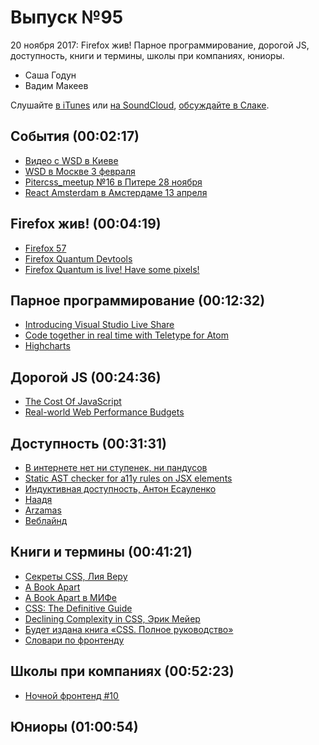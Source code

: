 # Выпуск №95

20 ноября 2017: Firefox жив! Парное программирование, дорогой JS, доступность, книги и термины, школы при компаниях, юниоры.

- Саша Годун
- Вадим Макеев

Слушайте [в iTunes](https://itunes.apple.com/ru/podcast/veb-standarty/id1080500016) или [на SoundCloud](https://soundcloud.com/web-standards/episode-95), [обсуждайте в Слаке](http://slack.web-standards.ru/).

## События (00:02:17)

- [Видео с WSD в Киеве](https://www.youtube.com/playlist?list=PLMBnwIwFEFHcr7Ar9b6B29J-fXXOMZlOW)
- [WSD в Москве 3 февраля](https://wsd.events/2018/02/03/)
- [Pitercss_meetup №16 в Питере 28 ноября](https://pitercss.timepad.ru/event/613060/)
- [React Amsterdam в Амстердаме 13 апреля](https://react.amsterdam/)

## Firefox жив! (00:04:19)

- [Firefox 57](http://tanalin.com/blog/2017/11/firefox-57/)
- [Firefox Quantum Devtools](http://hacks.mozilla.org/2017/09/developer-edition-devtools-update-now-with-photon-ui/)
- [Firefox Quantum is live! Have some pixels!](https://twitter.com/mart3ll/status/930435671143088128)

## Парное программирование (00:12:32)

- [Introducing Visual Studio Live Share](https://code.visualstudio.com/blogs/2017/11/15/live-share)
- [Code together in real time with Teletype for Atom](https://blog.atom.io/2017/11/15/code-together-in-real-time-with-teletype-for-atom.html)
- [Highcharts](https://www.highcharts.com/)

## Дорогой JS (00:24:36)

- [The Cost Of JavaScript](https://medium.com/p/84009f51e99e)
- [Real-world Web Performance Budgets](https://infrequently.org/2017/10/can-you-afford-it-real-world-web-performance-budgets/)

## Доступность (00:31:31)

- [В интернете нет ни ступенек, ни пандусов](http://www.the-village.ru/village/business/opyt/257012-accessibility-yandex)
- [Static AST checker for a11y rules on JSX elements](https://github.com/evcohen/eslint-plugin-jsx-a11y)
- [Индуктивная доступность, Антон Есауленко](https://youtu.be/6RwBzVioy-o)
- [Наадя](https://soundcloud.com/naadiamusic)
- [Arzamas](http://arzamas.academy/)
- [Веблайнд](http://weblind.ru/)

## Книги и термины (00:41:21)

- [Секреты CSS, Лия Веру](https://www.piter.com/collection/all/product/sekrety-css-idealnye-resheniya-ezhednevnyh-zadach)
- [A Book Apart](https://abookapart.com/)
- [A Book Apart в МИФе](https://www.mann-ivanov-ferber.ru/tag/category-book-apart/)
- [CSS: The Definitive Guide](http://shop.oreilly.com/product/0636920012726.do)
- [Declining Complexity in CSS, Эрик Мейер](http://meyerweb.com/eric/thoughts/2017/11/14/declining-complexity-in-css/)
- [Будет издана книга «CSS. Полное руководство»](http://shtonda.blogspot.ru/2017/09/css-definitive-guide-4ed-meyer-weyl.html)
- [Словари по фронтенду](https://github.com/web-standards-ru/dictionary)

## Школы при компаниях (00:52:23)

- [Ночной фронтенд #10 ](https://medium.com/p/b349c398a25f)

## Юниоры (01:00:54)
